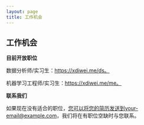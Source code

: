 ```yaml
---
layout: page
title: 工作机会
---
```

<div class="col-lg-12 text-center">
	<h2 class="section-heading text-uppercase">工作机会</h2>
</div>

**目前开放职位**

数据分析师/实习生：https://xdiwei.me/ds。

机器学习工程师/实习生：https://xdiwei.me/me。

**联系我们**

如果现在没有适合的职位，您可以将您的简历发送到your-email@example.com，我们将在有职位空缺时与您联系。
